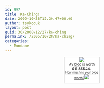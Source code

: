```yaml
---
id: 997
title: Ka-Ching!
date: 2005-10-28T15:39:47+00:00
author: tsykoduk
layout: post
guid: 30/2008/12/27/ka-ching
permalink: /2005/10/28/ka-ching/
categories:
  - Mundane
---
```

<center><div style="border: 1px solid #cccccc; background-color: white; width: 115px; text-align: center; padding: 0 0 10px 0;"><p style="margin: 0"><img src="http://static.flickr.com/23/25822676_789bf55448_t.jpg" style="border:0;"/><br />         <span style="font-size: 11px;">My <a href="http://greg.nokes.name">blog</a> is worth <b>$11,855.34</b>.</span><br /><span style="font-size: 10px;"><a href="http://www.business-opportunities.biz/projects/how-much-is-your-blog-worth/">How much is your blog worth?</a></span><a href="http://www.technorati.com/" style="border: 0px;"><img src="http://technorati.com/pix/tech-logo-embed.gif" style="border: 0px;"/></a></div></center>